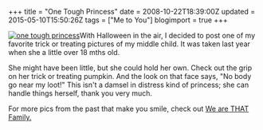 +++
title = "One Tough Princess"
date = 2008-10-22T18:39:00Z
updated = 2015-05-10T15:50:26Z
tags = ["Me to You"]
blogimport = true 
+++

[![one tough princess](https://latc.s3.amazonaws.com/wp-content/uploads/2008/10/one-tough-princess-thumb.jpg)](https://latc.s3.amazonaws.com/wp-content/uploads/2008/10/one-tough-princess.jpg)With Halloween in the air, I decided to post one of my favorite trick or treating pictures of my middle child.  It was taken last year when she a little over 18 mths old.  

 

She might have been little, but she could hold her own.   Check out the grip on her trick or treating pumpkin.  And the look on that face says, "No body go near my loot!" This isn't a damsel in distress kind of princess; she can handle things herself, thank you very much. 

 

For more pics from the past that make you smile, check out [We are THAT Family.](www.wearethatfamily.com)
